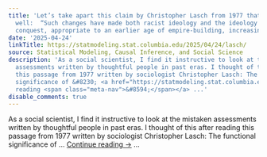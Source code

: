 ```yaml
---
title: 'Let’s take apart this claim by Christopher Lasch from 1977 that hasn’t aged
  well:  “Such changes have made both racist ideology and the ideology of martial
  conquest, appropriate to an earlier age of empire-building, increasingly anachronistic.”'
date: '2025-04-24'
linkTitle: https://statmodeling.stat.columbia.edu/2025/04/24/lasch/
source: Statistical Modeling, Causal Inference, and Social Science
description: 'As a social scientist, I find it instructive to look at the mistaken
  assessments written by thoughtful people in past eras. I thought of this after reading
  this passage from 1977 written by sociologist Christopher Lasch: The functional
  significance of &#8230; <a href="https://statmodeling.stat.columbia.edu/2025/04/24/lasch/">Continue
  reading <span class="meta-nav">&#8594;</span></a> ...'
disable_comments: true
---
```

As a social scientist, I find it instructive to look at the mistaken assessments written by thoughtful people in past eras. I thought of this after reading this passage from 1977 written by sociologist Christopher Lasch: The functional significance of &#8230; <a href="https://statmodeling.stat.columbia.edu/2025/04/24/lasch/">Continue reading <span class="meta-nav">&#8594;</span></a> ...